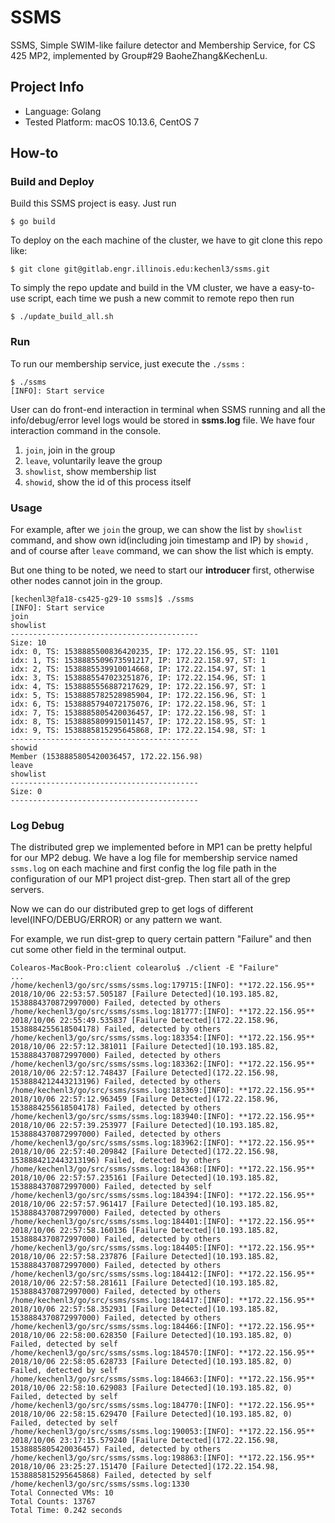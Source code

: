 # SSMS

SSMS, Simple SWIM-like failure detector and Membership Service, for CS 425 MP2, implemented by Group#29 BaoheZhang&KechenLu.

## Project Info

- Language: Golang 
- Tested Platform: macOS 10.13.6, CentOS 7

## How-to

### Build and Deploy

Build this SSMS project is easy. Just run 

```shell
$ go build
```

To deploy on the each machine of the cluster, we have to git clone this repo like:

```shell
$ git clone git@gitlab.engr.illinois.edu:kechenl3/ssms.git
```

To simply the repo update and build in the VM cluster, we have a easy-to-use script, each time we push a new commit to remote repo then run

```shell
$ ./update_build_all.sh
```

### Run

To run our membership service, just execute the `./ssms` :

```shell
$ ./ssms
[INFO]: Start service

```

User can do front-end interaction in terminal when SSMS running and all the info/debug/error level logs would be stored in **ssms.log** file. We have four interaction command in the console. 

1. `join`,  join in the group
2. `leave`, voluntarily leave the group 
3. `showlist`, show membership list 
4. `showid`, show the id of this process itself

### Usage

For example, after we `join`  the group, we can show the list by `showlist` command, and show own id(including join timestamp and IP) by `showid` , and of course after `leave` command, we can show the list which is empty.

But one thing to be noted, we need to start our **introducer** first, otherwise other nodes cannot join in the group. 

```shell
[kechenl3@fa18-cs425-g29-10 ssms]$ ./ssms
[INFO]: Start service
join
showlist
------------------------------------------
Size: 10
idx: 0, TS: 1538885500836420235, IP: 172.22.156.95, ST: 1101
idx: 1, TS: 1538885509673591217, IP: 172.22.158.97, ST: 1
idx: 2, TS: 1538885539910014668, IP: 172.22.154.97, ST: 1
idx: 3, TS: 1538885547023251876, IP: 172.22.154.96, ST: 1
idx: 4, TS: 1538885556887217629, IP: 172.22.156.97, ST: 1
idx: 5, TS: 1538885782528985904, IP: 172.22.156.96, ST: 1
idx: 6, TS: 1538885794072175076, IP: 172.22.158.96, ST: 1
idx: 7, TS: 1538885805420036457, IP: 172.22.156.98, ST: 1
idx: 8, TS: 1538885809915011457, IP: 172.22.158.95, ST: 1
idx: 9, TS: 1538885815295645868, IP: 172.22.154.98, ST: 1
------------------------------------------
showid
Member (1538885805420036457, 172.22.156.98)
leave
showlist
------------------------------------------
Size: 0
------------------------------------------
```

### Log Debug

The distributed grep we implemented before in MP1 can be pretty helpful for our MP2 debug. We have a log file for membership service named `ssms.log` on each machine and first config the log file path in the configuration of our MP1 project dist-grep. Then start all of the grep servers.

Now we can do our distributed grep to get logs of different level(INFO/DEBUG/ERROR) or any pattern we want.

For example, we run dist-grep to query certain pattern "Failure" and then cut some other field in the terminal output.

```shell
Colearos-MacBook-Pro:client colearolu$ ./client -E "Failure" 
...
/home/kechenl3/go/src/ssms/ssms.log:179715:[INFO]: **172.22.156.95** 2018/10/06 22:53:57.505187 [Failure Detected](10.193.185.82, 1538884370872997000) Failed, detected by others
/home/kechenl3/go/src/ssms/ssms.log:181777:[INFO]: **172.22.156.95** 2018/10/06 22:55:49.535837 [Failure Detected](172.22.158.96, 1538884255618504178) Failed, detected by others
/home/kechenl3/go/src/ssms/ssms.log:183354:[INFO]: **172.22.156.95** 2018/10/06 22:57:12.381011 [Failure Detected](10.193.185.82, 1538884370872997000) Failed, detected by others
/home/kechenl3/go/src/ssms/ssms.log:183362:[INFO]: **172.22.156.95** 2018/10/06 22:57:12.748437 [Failure Detected](172.22.156.98, 1538884212443213196) Failed, detected by others
/home/kechenl3/go/src/ssms/ssms.log:183369:[INFO]: **172.22.156.95** 2018/10/06 22:57:12.963459 [Failure Detected](172.22.158.96, 1538884255618504178) Failed, detected by others
/home/kechenl3/go/src/ssms/ssms.log:183940:[INFO]: **172.22.156.95** 2018/10/06 22:57:39.253977 [Failure Detected](10.193.185.82, 1538884370872997000) Failed, detected by others
/home/kechenl3/go/src/ssms/ssms.log:183962:[INFO]: **172.22.156.95** 2018/10/06 22:57:40.209842 [Failure Detected](172.22.156.98, 1538884212443213196) Failed, detected by others
/home/kechenl3/go/src/ssms/ssms.log:184368:[INFO]: **172.22.156.95** 2018/10/06 22:57:57.235161 [Failure Detected](10.193.185.82, 1538884370872997000) Failed, detected by self
/home/kechenl3/go/src/ssms/ssms.log:184394:[INFO]: **172.22.156.95** 2018/10/06 22:57:57.961417 [Failure Detected](10.193.185.82, 1538884370872997000) Failed, detected by others
/home/kechenl3/go/src/ssms/ssms.log:184401:[INFO]: **172.22.156.95** 2018/10/06 22:57:58.160136 [Failure Detected](10.193.185.82, 1538884370872997000) Failed, detected by others
/home/kechenl3/go/src/ssms/ssms.log:184405:[INFO]: **172.22.156.95** 2018/10/06 22:57:58.237876 [Failure Detected](10.193.185.82, 1538884370872997000) Failed, detected by others
/home/kechenl3/go/src/ssms/ssms.log:184412:[INFO]: **172.22.156.95** 2018/10/06 22:57:58.281611 [Failure Detected](10.193.185.82, 1538884370872997000) Failed, detected by others
/home/kechenl3/go/src/ssms/ssms.log:184417:[INFO]: **172.22.156.95** 2018/10/06 22:57:58.352931 [Failure Detected](10.193.185.82, 1538884370872997000) Failed, detected by others
/home/kechenl3/go/src/ssms/ssms.log:184466:[INFO]: **172.22.156.95** 2018/10/06 22:58:00.628350 [Failure Detected](10.193.185.82, 0) Failed, detected by self
/home/kechenl3/go/src/ssms/ssms.log:184570:[INFO]: **172.22.156.95** 2018/10/06 22:58:05.628733 [Failure Detected](10.193.185.82, 0) Failed, detected by self
/home/kechenl3/go/src/ssms/ssms.log:184663:[INFO]: **172.22.156.95** 2018/10/06 22:58:10.629083 [Failure Detected](10.193.185.82, 0) Failed, detected by self
/home/kechenl3/go/src/ssms/ssms.log:184770:[INFO]: **172.22.156.95** 2018/10/06 22:58:15.629470 [Failure Detected](10.193.185.82, 0) Failed, detected by self
/home/kechenl3/go/src/ssms/ssms.log:190053:[INFO]: **172.22.156.95** 2018/10/06 23:17:15.579240 [Failure Detected](172.22.156.98, 1538885805420036457) Failed, detected by others
/home/kechenl3/go/src/ssms/ssms.log:198863:[INFO]: **172.22.156.95** 2018/10/06 23:25:27.151470 [Failure Detected](172.22.154.98, 1538885815295645868) Failed, detected by self
/home/kechenl3/go/src/ssms/ssms.log:1330
Total Connected VMs: 10
Total Counts: 13767
Total Time: 0.242 seconds


```

